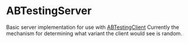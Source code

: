 # ABTestingServer
Basic server implementation for use with [ABTestingClient](https://github.com/BboyStatix/ABTestingClient)
Currently the mechanism for determining what variant the client would see is random.

